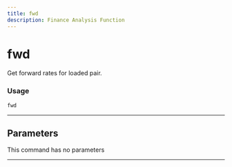 ```yaml
---
title: fwd
description: Finance Analysis Function
---
```


# fwd

Get forward rates for loaded pair.

### Usage

```python
fwd
```

---

## Parameters

This command has no parameters


---
